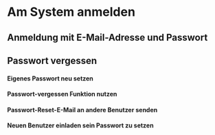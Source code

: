 # Am System anmelden

## Anmeldung mit E-Mail-Adresse und Passwort

## Passwort vergessen

#### Eigenes Passwort neu setzen

#### Passwort-vergessen Funktion nutzen

#### Passwort-Reset-E-Mail an andere Benutzer senden

#### Neuen Benutzer einladen sein Passwort zu setzen

